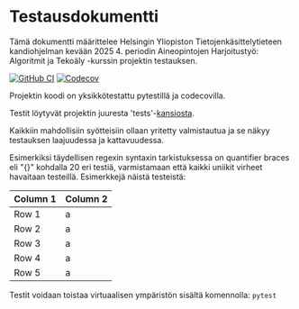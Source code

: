 # Testausdokumentti

Tämä dokumentti määrittelee Helsingin Yliopiston Tietojenkäsittelytieteen kandiohjelman kevään 2025 4.
periodin Aineopintojen Harjoitustyö: Algoritmit ja Tekoäly -kurssin projektin testauksen.

[![GitHub CI](https://github.com/kimtakala/regex-project/actions/workflows/github_CI.yml/badge.svg)](https://github.com/kimtakala/regex-project/actions)
[![Codecov](https://codecov.io/github/kimtakala/regex-project/graph/badge.svg?token=J0KEHXVSRQ)](https://codecov.io/github/kimtakala/regex-project)

Projektin koodi on yksikkötestattu pytestillä ja codecovilla.

Testit löytyvät projektin juuresta 'tests'-[kansiosta](https://github.com/kimtakala/regex-project/tree/main/tests).

Kaikkiin mahdollisiin syötteisiin ollaan yritetty valmistautua ja se näkyy testauksen laajuudessa ja kattavuudessa.

Esimerkiksi täydellisen regexin syntaxin tarkistuksessa on quantifier braces eli "{}"
kohdalla 20 eri testiä, varmistamaan että kaikki uniikit virheet havaitaan testeillä.
Esimerkkejä näistä testeistä:

| Column 1 | Column 2 |
|----------|----------|
| Row 1    |       a   |
| Row 2    |         a |
| Row 3    |     a     |
| Row 4    |      a    |
| Row 5    |      a    |


Testit voidaan toistaa virtuaalisen ympäristön sisältä komennolla:
`pytest`
